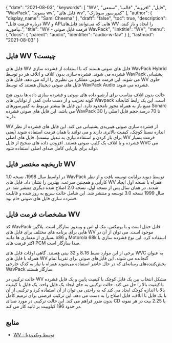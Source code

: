 {
  "date": "2021-08-03",
  "keywords": [
"WV",
"فایل",
"افزونه",
"قالب",
"سمعی",
"WavPack",
"پسوند wv",
"فایل های wv",
"کمپرسور سونارک"
],
  "author": {
    "display_name": "Sami Cheema"
},
  "draft": "false",
  "toc": true,
  "description": "درباره فرمت فایل WV و APIهایی که می‌توانند فایل‌های WV را ایجاد و باز کنند، بیاموزید.",
  "title": "WV - فرمت فایل صوتی WavPack",
  "linktitle": "WV",
  "menu": {
    "docs": {
      "parent": "audio",
      "identifier": "audio-w-fav"
}
},
  "lastmod": "2021-08-03"
}

## فایل WV چیست؟ ##

فایل های WV فایل های صوتی هستند که با استفاده از فشرده سازی WavPack Hybrid فشرده می شوند. فشرده سازی بدون اتلاف و اتلاف هر دو توسط WavPack پشتیبانی می شوند. این فرمت صوتی عملکرد بی نظیری را ارائه می دهد. فایل های WV حاوی فایل های صوتی دیجیتال هستند که توسط WavPack Audio فشرده می شوند.

حالت بدون اتلاف مناسب برای آرشیو داده های صوتی و فشرده سازی داده ها بدون هیچ گونه تخریب و از دست دادن کمی از توانایی های Wavpack است. این یک رابط کتابخانه منبع باز به همراه مجوز نامحدود دارد. این فایل ها بیشتر مربوط به کمپرسورهای Sonarc می باشد. این فایل های صوتی فشرده WavPack 30 تا 70 درصد حجم فایل اصلی را دارند.

WV از فشرده سازی صوتی هیبریدی پشتیبانی می کند. این فایل های فشرده از نظر اندازه نسبتا کوچک، کیفیت بالاتری دارند و می توانند با همان فرمت استفاده شوند (یعنی برای باز کردن و استفاده نیازی به تبدیل نیست). فایل های اصلی WV فرمت بسیار فشرده و با اتلاف یک کلیپ صوتی هستند. افزودن داده های صحیح از فایل WVC می تواند برای بازیابی کامل صدای اصلی استفاده شود.

## تاریخچه مختصر فایل WV

در اواسط سال 1998، نسخه 1.0 WavPack توسط دیوید برایانت توسعه یافت و از نظر کارایی و همچنین سرعت، بهترین را نشان داد. فایل های WV همراه با نسخه اول ایجاد شدند. در همان سال پس از نسخه اول، نسخه 2.0 اصلاح شده دیگری منتشر شد. در سال 1999 نسخه 3.0 توسعه و منتشر شد. این شامل حالت سریع به روز شده و قابلیت فشرده سازی فایل های صوتی خام بود.

## مشخصات فرمت فایل WV

کد WavPack قابل حمل است و با یونیکس، مک او اس و ویندوز سازگار است. پلاگین هایی برای برنامه های مختلف برای فایل های WV موجود است. می توان از آن در بسیاری از معماری ها مانند x86 و Motorola 68k استفاده کرد. این نوع فشرده سازی با اکثر فرمت های PCM صدا سازگار است.

برخی از این موارد ضبط 8،16 و 32 بیتی هستند. گاهی اوقات فایل های WVC به عنوان همراه با فایل های WV گنجانده می شوند. این فایل‌های صوتی برای تقریباً تمام پخش‌کننده‌های رسانه‌ای که در حال حاضر استفاده می‌شوند همراه با نیاز به کدک خارجی WavPack سازگار هستند.

حالت ترکیبی در WV مشکل انتخاب بین یک فایل کوچک با کیفیت پایین و یک فایل فشرده با کیفیت بالا را حل می کند. حالت ترکیبی به جای ایجاد یک فایل واحد، یک فایل با کیفیت بالا با اندازه کوچک ایجاد می کند که به راحتی می توان از آن استفاده کرد و ترکیبی از آن با یک فایل با اتلاف، فایل اصلاح را به دست می دهد. این ترکیب فرصتی برای ترمیم کامل بدون ضرر فراهم می کند. این حالت ترکیبی در مورد صدای CD یا 2.25 بیت در هر نمونه در حدود 196 کیلوبیت بر ثانیه کار می کند.

## منابع ##

* [WV - توسط ویکی‌پدیا](https://en.wikipedia.org/wiki/WavPack)


